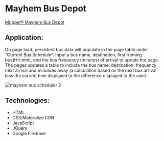 # Mayhem Bus Depot

[Muppet® Mayhem Bus Depot](https://klejman.github.io/Muppet-Mayhem-Bus-Schedule/)

## Application:
On page load, persistent bus data will populate in the page table under "Current Bus Schedule".
Input a bus name, destination, first running bus(HH:mm), and the bus frequency (minutes) of arrival to update the page.
The pages updates a table to include the bus name, destination, frequency , next arrival and minutues away (a calculation based on the next bus arrival less the current time displayed to the difference displayed to the user)

![mayhem bus scheduler 2](https://user-images.githubusercontent.com/28759418/35245932-ebfc080c-ff92-11e7-8e0c-20e8eb031aab.png)

## Technologies:
* HTML
* CSS/Materalize CDN
* JavaScript
* JQuery
* Google Firebase
